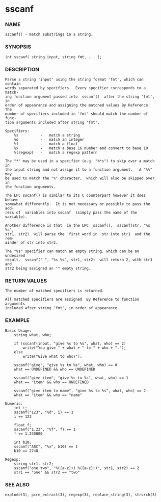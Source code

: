 # sscanf

### NAME

    sscanf() - match substrings in a string.

### SYNOPSIS

    int sscanf( string input, string fmt, ... );

### DESCRIPTION

    Parse a string 'input' using the string format 'fmt', which can contain
    words separated by specifiers.  Every specifier corresponds to a match-
    ing function argument passed into  sscanf()  after the string 'fmt', in
    order of appearance and assigning the matched values By Reference.  The
    number of specifiers included in 'fmt' should match the number of func-
    tion arguments included after string 'fmt'.

    Specifiers:
        %s          -   match a string
        %d          -   match an integer
        %f          -   match a float
        %x          -   match a base 16 number and convert to base 10
        %(regexp)   -   match a regexp pattern

    The "*" may be used in a specifier (e.g. "%*s") to skip over a match in
    the input string and not assign it to a function argument.   A "%%" may
    be used to match the "%" character,  which will also be skipped over in
    the function arguments.

    The LPC sscanf() is similar to its C counterpart however it does behave
    somewhat differently.  It is not necessary or possible to pass the add-
    ress of  variables into sscanf  (simply pass the name of the variable).

    Another difference is that  in the LPC  sscanf(),  sscanf(str, "%s %s",
    str1, str2)  will parse the  first word in  str into str1  and the rem-
    ainder of str into str2.
    
    The "%s" specifier can match an empty string, which can be an undesired
    result.  sscanf(" ", "%s %s", str1, str2)  will return 2, with str1 and
    str2 being assigned an "" empty string.

### RETURN VALUES

    The number of matched specifiers is returned.

    All matched specifiers are assigned  By Reference to function arguments
    included after string 'fmt', in order of appearance.

### EXAMPLE

    Basic Usage:
        string what, who;
        
        if (sscanf(input, "give %s to %s", what, who) == 2)
            write("You give " + what + " to " + who + ".");
        else
            write("Give what to who?");

        sscanf("give", "give %s to %s", what, who) == 0
        what == UNDEFINED && who == UNDEFINED

        sscanf("give item", "give %s to %s", what, who) == 1
        what == "item" && who == UNDEFINED

        sscanf("give item to name", "give %s to %s", what, who) == 2
        what == "item" && who == "name"

    Numeric:
        int i;
        sscanf("123", "%d", i) == 1
        i == 123

        float f;
        sscanf("1.23", "%f", f) == 1
        f == 1.230000

        int b10;
        sscanf("ABC", "%x", b10) == 1
        b10 == 2748

    Regexp:
        string str1, str2;
        sscanf("one two", "%([a-z]+) %([a-z]+)", str1, str2) == 2
        str1 == "one" && str2 == "two"

### SEE ALSO

    explode(3), pcre_extract(3), regexp(3), replace_string(3), strsrch(3)

